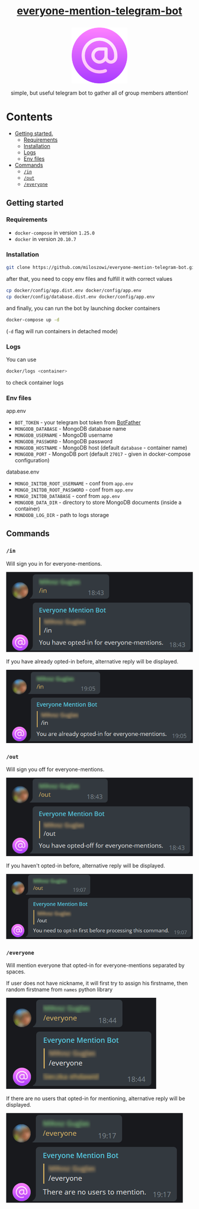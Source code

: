 # <p align="center"> [everyone-mention-telegram-bot](http://t.me/everyone_mention_bot)
<p align="center"> <img src="docs/logo.png" width="150"/>
<p align="center"> simple, but useful telegram bot to gather all of group members attention!
<!-- Icon made by https://www.freepik.com from https://www.flaticon.com/ -->

# Contents

* [Getting started.](#getting-started)
    * [Requirements](#requirements)
    * [Installation](#installation)
    * [Logs](#logs)
    * [Env files](#env-files)
* [Commands](#commands)
    * [`/in`](#in)
    * [`/out`](#out)
    * [`/everyone`](#everyone)

## Getting started

### Requirements
- `docker-compose` in version `1.25.0`
- `docker` in version `20.10.7`

### Installation
```bash
git clone https://github.com/miloszowi/everyone-mention-telegram-bot.git
```
after that, you need to copy env files and fulfill it with correct values
```bash
cp docker/config/app.dist.env docker/config/app.env
cp docker/config/database.dist.env docker/config/app.env
```
and finally, you can run the bot by launching docker containers
```bash
docker-compose up -d
```
(`-d` flag will run containers in detached mode)
### Logs
You can use
```bash
docker/logs <container>
```
to check container logs
### Env files
app.env
- `BOT_TOKEN` - your telegram bot token from [BotFather](https://telegram.me/BotFather)
- `MONGODB_DATABASE` - MongoDB database name
- `MONGODB_USERNAME` - MongoDB username
- `MONGODB_PASSWORD` - MongoDB password
- `MONGODB_HOSTNAME` - MongoDB host (default `database` - container name)
- `MONGODB_PORT` - MongoDB port (default `27017` - given in docker-compose configuration)

database.env
- `MONGO_INITDB_ROOT_USERNAME` - conf from `app.env`
- `MONGO_INITDB_ROOT_PASSWORD` - conf from `app.env`
- `MONGO_INITDB_DATABASE` - conf from `app.env`
- `MONGODB_DATA_DIR` - directory to store MongoDB documents (inside a container)
- `MONDODB_LOG_DIR` - path to logs storage 
## Commands
### `/in`
Will sign you in for everyone-mentions.

![in command example](docs/in_command.png)

If you have already opted-in before, alternative reply will be displayed.

![in command when someone already opted in example](docs/in_command_already_opted_in.png)

### `/out`
Will sign you off for everyone-mentions.

![out command example](docs/out_command.png)

If you haven't opted-in before, alternative reply will be displayed.

![out command when someone did not opt in example](docs/out_command_did_not_opt_in_before.png)

### `/everyone`
Will mention everyone that opted-in for everyone-mentions separated by spaces.

If user does not have nickname, it will first try to assign his firstname, then random firstname from `names` python library

![everybody command example](docs/everyone_command.png)

If there are no users that opted-in for mentioning, alternative reply will be displayed.

![everybone noone to mention example](docs/everyone_noone_to_mention.png)
